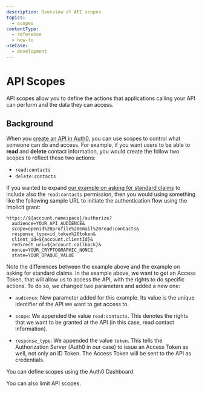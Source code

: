 ```yaml
---
description: Overview of API scopes
topics:
  - scopes
contentType:
  - reference
  - how-to
useCase:
  - development
---
```

# API Scopes

API scopes allow you to define the actions that applications calling your API can perform and the data they can access. 

## Background

When you [create an API in Auth0](/apis), you can use scopes to control what someone can do and access. For example, if you want users to be able to **read** and **delete** contact information, you would create the follow two scopes to reflect these two actions:

* `read:contacts` 
* `delete:contacts`

If you wanted to expand [our example on asking for standard claims](/scopes/current/oidc-scopes#example-asking-for-standard-claims) to include also the `read:contacts` permission, then you would using something like the following sample URL to initiate the authentication flow using the Implicit grant:

```text
https://${account.namespace}/authorize?
  audience=YOUR_API_AUDIENCE&
  scope=openid%20profile%20email%20read:contacts&
  response_type=id_token%20token&
  client_id=${account.clientId}&
  redirect_uri=${account.callback}&
  nonce=YOUR_CRYPTOGRAPHIC_NONCE
  state=YOUR_OPAQUE_VALUE
```

Note the differences between the example above and the example on asking for standard claims. In the example above, we want to get an Access Token, that will allow us to access the API, with the rights to do specific actions. To do so, we changed two parameters and added a new one:

- `audience`: New parameter added for this example. Its value is the unique identifier of the API we want to get access to.

- `scope`: We appended the value `read:contacts`. This denotes the rights that we want to be granted at the API (in this case, read contact information).

- `response_type`: We appended the value `token`. This tells the Authorization Server (Auth0 in our case) to issue an Access Token as well, not only an ID Token. The Access Token will be sent to the API as credentials.

You can define scopes using the Auth0 Dashboard.

You can also limit API scopes.


